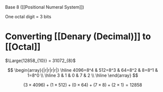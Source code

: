 Base 8 ([[Positional Numeral System]])

One octal digit = 3 bits

# Converting [[Denary (Decimal)]] to [[Octal]]
$\Large{12858_{10}} = 31072_{8}$

$$
\begin{array}{|r|r|r|r|}
\hline
4096=8^4 & 512=8^3 & 64=8^2 & 8=8^1 & 1=8^0 \\
\hline
3 & 1 & 0 & 7 & 2 \\
\hline
\end{array}
$$

$$
(3 \times 4096) +
(1 \times 512) +
(0 \times 64) +
(7 \times 8) +
(2 \times 1)
= 12858
$$